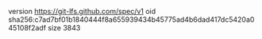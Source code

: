 version https://git-lfs.github.com/spec/v1
oid sha256:c7ad7bf01b1840444f8a655939434b45775ad4b6dad417dc5420a045108f2adf
size 3843
